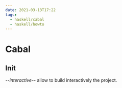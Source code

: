 ```yaml
---
date: 2021-03-13T17:22
tags:
  - haskell/cabal
  - haskell/howto
---
```


# Cabal

## Init
*--interactive--* allow to build interactively the project.
